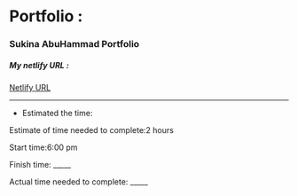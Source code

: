 # Portfolio :

### Sukina AbuHammad Portfolio 

##### My netlify URL :

 [Netlify URL](https://sukinaportfolio.netlify.app/)

********************************************************************************

* Estimated the time:

Estimate of time needed to complete:2 hours

Start time:6:00 pm

Finish time: _____

Actual time needed to complete: _____